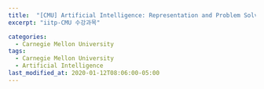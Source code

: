 ```yaml
---
title:  "[CMU] Artificial Intelligence: Representation and Problem Solving"
excerpt: "iitp-CMU 수강과목"

categories:
  - Carnegie Mellon University
tags:
  - Carnegie Mellon University
  - Artificial Intelligence
last_modified_at: 2020-01-12T08:06:00-05:00
---
```

